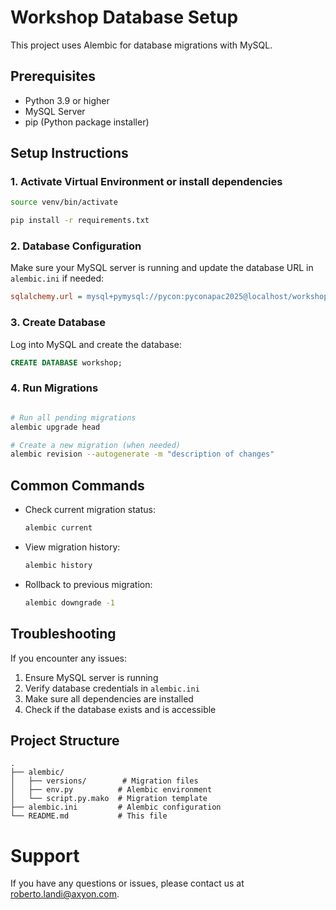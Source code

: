 # Workshop Database Setup

This project uses Alembic for database migrations with MySQL.

## Prerequisites

- Python 3.9 or higher
- MySQL Server
- pip (Python package installer)

## Setup Instructions

### 1. Activate Virtual Environment or install dependencies

```bash
source venv/bin/activate
```

```bash
pip install -r requirements.txt
```

### 2. Database Configuration

Make sure your MySQL server is running and update the database URL in `alembic.ini` if needed:

```ini
sqlalchemy.url = mysql+pymysql://pycon:pyconapac2025@localhost/workshop
```

### 3. Create Database

Log into MySQL and create the database:

```sql
CREATE DATABASE workshop;
```

### 4. Run Migrations

```bash

# Run all pending migrations
alembic upgrade head

# Create a new migration (when needed)
alembic revision --autogenerate -m "description of changes"
```

## Common Commands

- Check current migration status:
  ```bash
  alembic current
  ```

- View migration history:
  ```bash
  alembic history
  ```

- Rollback to previous migration:
  ```bash
  alembic downgrade -1
  ```

## Troubleshooting

If you encounter any issues:

1. Ensure MySQL server is running
2. Verify database credentials in `alembic.ini`
3. Make sure all dependencies are installed
4. Check if the database exists and is accessible

## Project Structure

```
.
├── alembic/
│   ├── versions/        # Migration files
│   ├── env.py          # Alembic environment
│   └── script.py.mako  # Migration template
├── alembic.ini         # Alembic configuration
└── README.md           # This file
```

# Support

If you have any questions or issues, please contact us at [roberto.landi@axyon.com](mailto:roberto.landi@axyon.com).
